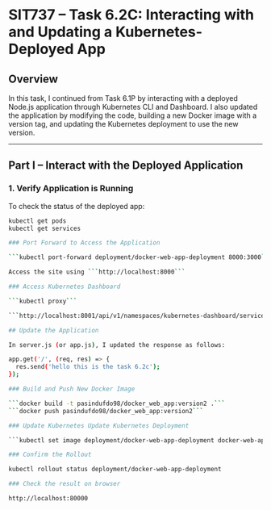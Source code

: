 # SIT737 – Task 6.2C: Interacting with and Updating a Kubernetes-Deployed App

##  Overview

In this task, I continued from Task 6.1P by interacting with a deployed Node.js application through Kubernetes CLI and Dashboard. I also updated the application by modifying the code, building a new Docker image with a version tag, and updating the Kubernetes deployment to use the new version.

---

## Part I – Interact with the Deployed Application

### 1. Verify Application is Running

To check the status of the deployed app:

```bash
kubectl get pods
kubectl get services

### Port Forward to Access the Application

```kubectl port-forward deployment/docker-web-app-deployment 8000:3000```

Access the site using ```http://localhost:8000```

### Access Kubernetes Dashboard

```kubectl proxy```

```http://localhost:8001/api/v1/namespaces/kubernetes-dashboard/services/https:kubernetes-dashboard:/proxy/```

## Update the Application

In server.js (or app.js), I updated the response as follows:

app.get('/', (req, res) => {
  res.send('hello this is the task 6.2c');
});

### Build and Push New Docker Image

```docker build -t pasindufdo98/docker_web_app:version2 .```
```docker push pasindufdo98/docker_web_app:version2```

### Update Kubernetes Update Kubernetes Deployment

```kubectl set image deployment/docker-web-app-deployment docker-web-app=pasindufdo98/docker_web_app:version2```

### Confirm the Rollout

kubectl rollout status deployment/docker-web-app-deployment

### Check the result on browser

http://localhost:80000



